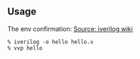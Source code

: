 ## Usage
The env confirmation:
[Source: iverilog wiki](https://iverilog.fandom.com/wiki/Getting_Started)

```
% iverilog -o hello hello.v
% vvp hello
```
